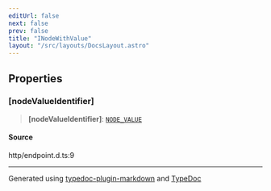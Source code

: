 ```yaml
---
editUrl: false
next: false
prev: false
title: "INodeWithValue"
layout: "/src/layouts/DocsLayout.astro"
---
```


## Properties

### [nodeValueIdentifier]

> **[nodeValueIdentifier]**: [`NODE_VALUE`](/api/enumerations/node_value/)

#### Source

http/endpoint.d.ts:9

***

Generated using [typedoc-plugin-markdown](https://www.npmjs.com/package/typedoc-plugin-markdown) and [TypeDoc](https://typedoc.org/)
